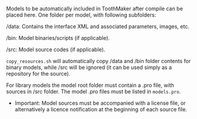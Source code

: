Models to be automatically included in ToothMaker after compile can be placed here. One folder per model, with following subfolders:

/data:  Contains the interface XML and associated parameters, images, etc.

/bin:   Model binaries/scripts (if applicable).

/src:   Model source codes (if applicable).

`copy_resources.sh` will automatically copy /data and /bin folder contents for binary models, while /src will be ignored (it can be used simply as a repository for the source).

For library models the model root folder must contain a .pro file, with sources in /src folder. The model .pro files must be listed in `models.pro`.

* Important: Model sources must be accompanied with a license file, or alternatively a licence notification at the beginning of each source file.
